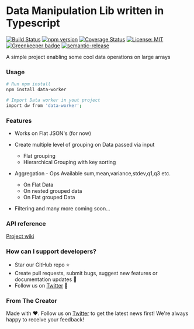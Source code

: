# Data Manipulation Lib written in Typescript

[![Build Status](https://travis-ci.org/piyushgupta1/data-worker.svg?branch=master)](https://travis-ci.org/piyushgupta1/data-worker)
[![npm version](https://badge.fury.io/js/data-worker.svg)](https://badge.fury.io/js/data-worker)
[![Coverage Status](https://coveralls.io/repos/github/piyushgupta1/data-worker/badge.svg?branch=master)](https://coveralls.io/github/piyushgupta1/data-worker?branch=master)
[![License: MIT](https://img.shields.io/badge/License-MIT-yellow.svg)](https://opensource.org/licenses/MIT)
[![Greenkeeper badge](https://badges.greenkeeper.io/piyushgupta1/data-worker.svg)](https://greenkeeper.io/)
[![semantic-release](https://img.shields.io/badge/%20%20%F0%9F%93%A6%F0%9F%9A%80-semantic--release-e10079.svg)](https://github.com/semantic-release/semantic-release)

A simple project enabling some cool data operations on large arrays

### Usage

```bash
# Run npm install
npm install data-worker

# Import Data worker in yout project
import dw from 'data-worker';
```

### Features
- Works on Flat JSON's (for now)
- Create multiple level of grouping on Data passed via input
    - Flat grouping
    - Hierarchical Grouping with key sorting
- Aggregation - Ops Available sum,mean,variance,stdev,q1,q3 etc.
  - On Flat Data
  - On nested grouped data
  - On Flat grouped Data


- Filtering and many more coming soon...

### API reference 
[Project wiki](https://github.com/piyushgupta1/data-worker/wiki)
### How can I support developers?
- Star our GitHub repo :star:
- Create pull requests, submit bugs, suggest new features or documentation updates :wrench:
- Follow us on [Twitter](https://twitter.com/gpiyush_994) :feet:

### From The Creator
Made with :heart:. Follow us on [Twitter](https://twitter.com/gpiyush_994) to get the latest news first!
We're always happy to receive your feedback!